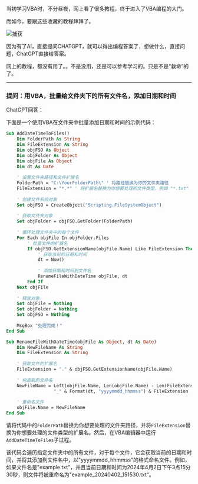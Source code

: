 当初学习VBA时，不分昼夜，网上看了很多教程，终于进入了VBA编程的大门。

而如今，要跟这些收藏的教程拜拜了。

![捕获](https://docu-1319658309.cos.ap-guangzhou.myqcloud.com/捕获.PNG)

因为有了AI，直接提问CHATGPT，就可以得出编程答案了，想做什么，直接问题，ChatGPT直接给答案。

网上的教程，都没有用了。。不是没用，还是可以参考学习的。只是不是“救命”的了。

---

### 提问：用VBA，批量给文件夹下的所有文件名，添加日期和时间

ChatGPT回答：

下面是一个使用VBA在文件夹中批量添加日期和时间的示例代码：

```vb
Sub AddDateTimeToFiles()
    Dim FolderPath As String
    Dim FileExtension As String
    Dim objFSO As Object
    Dim objFolder As Object
    Dim objFile As Object
    Dim dt As Date
    
    ' 设置文件夹路径和文件扩展名
    FolderPath = "C:\YourFolderPath\" ' 将路径替换为你的文件夹路径
    FileExtension = "*.*" ' 将扩展名替换为你想要处理的文件类型，例如 "*.txt" 表示只处理文本文件
    
    ' 创建文件系统对象
    Set objFSO = CreateObject("Scripting.FileSystemObject")
    
    ' 获取文件夹对象
    Set objFolder = objFSO.GetFolder(FolderPath)
    
    ' 循环处理文件夹中的每个文件
    For Each objFile In objFolder.Files
        ' 检查文件的扩展名
        If objFSO.GetExtensionName(objFile.Name) Like FileExtension Then
            ' 获取当前的日期和时间
            dt = Now()
            
            ' 添加日期和时间到文件名
            RenameFileWithDateTime objFile, dt
        End If
    Next objFile
    
    ' 释放对象
    Set objFile = Nothing
    Set objFolder = Nothing
    Set objFSO = Nothing
    
    MsgBox "处理完成！"
End Sub

Sub RenameFileWithDateTime(objFile As Object, dt As Date)
    Dim NewFileName As String
    Dim FileExtension As String
    
    ' 获取文件的扩展名
    FileExtension = "." & objFSO.GetExtensionName(objFile.Name)
    
    ' 构造新的文件名
    NewFileName = Left(objFile.Name, Len(objFile.Name) - Len(FileExtension)) & _
                  "_" & Format(dt, "yyyymmdd_hhmmss") & FileExtension
    
    ' 重命名文件
    objFile.Name = NewFileName
End Sub
```

请将代码中的`FolderPath`替换为你想要处理的文件夹路径，并将`FileExtension`替换为你想要处理的文件类型的扩展名。然后，在VBA编辑器中运行`AddDateTimeToFiles`子过程。

该代码会遍历指定文件夹中的所有文件，对于每个文件，它会获取当前的日期和时间，并将其添加到文件名中，以"yyyymmdd_hhmmss"的格式命名文件。例如，如果文件名是"example.txt"，并且当前日期和时间为2024年4月2日下午3点15分30秒，则文件将被重命名为"example_20240402_151530.txt"。